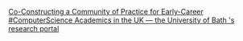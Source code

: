 [Co-Constructing a Community of Practice for Early-Career #ComputerScience Academics in the UK — the University of Bath 's research portal](https://qi.tc/qi/116846)